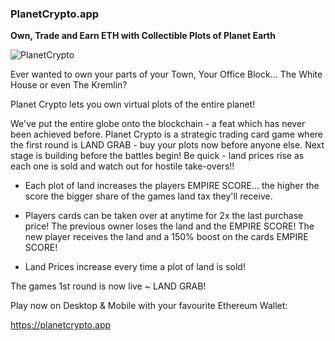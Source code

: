 ### PlanetCrypto.app ###

**Own, Trade and Earn ETH with Collectible Plots of Planet Earth**

![PlanetCrypto](https://planetcrypto.app/images/ad01.jpg "PlanetCrypto.app")


Ever wanted to own your parts of your Town, Your Office Block... The White House or even The Kremlin? 

Planet Crypto lets you own virtual plots of the entire planet! 

We've put the entire globe onto the blockchain - a feat which has never been achieved before.  Planet Crypto is a strategic trading card game where the first round is LAND GRAB - buy your plots now before anyone else. Next stage is building before the battles begin!  Be quick - land prices rise as each one is sold and watch out for hostile take-overs!!

- Each plot of land increases the players EMPIRE SCORE... the higher the score the bigger share of the games land tax they'll receive.

- Players cards can be taken over at anytime for 2x the last purchase price!  The previous owner loses the land and the EMPIRE SCORE!  The new player receives the land and a 150% boost on the cards EMPIRE SCORE!

- Land Prices increase every time a plot of land is sold!

The games 1st round is now live ~ LAND GRAB!

Play now on Desktop & Mobile with your favourite Ethereum Wallet:

https://planetcrypto.app


